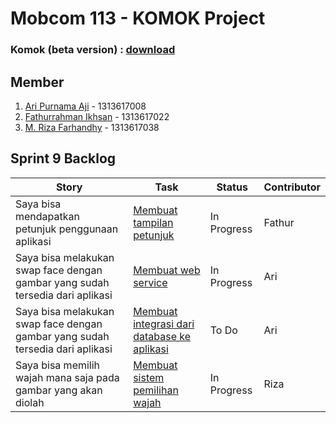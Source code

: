 # Mobcom 113 - KOMOK Project

### Komok (beta version) : [download](https://github.com/rubischoco/KOMOKProject/blob/sprint9/KOMOK-beta.apk)

## Member
1. [Ari Purnama Aji](https://github.com/AriPurnamaAji) - 1313617008
2. [Fathurrahman Ikhsan](https://github.com/rubischoco) - 1313617022
3. [M. Riza Farhandhy](https://github.com/MRizaF) - 1313617038

## Sprint 9 Backlog

| Story | Task | Status | Contributor |
|-------|------|--------|-------------|
| Saya bisa mendapatkan petunjuk penggunaan aplikasi | [Membuat tampilan petunjuk](https://github.com/rubischoco/KOMOKProject/issues/22) | In Progress | Fathur |
| Saya bisa melakukan swap face dengan gambar yang sudah tersedia dari aplikasi | [Membuat web service](https://github.com/rubischoco/KOMOKProject/issues/25)| In Progress | Ari |
| Saya bisa melakukan swap face dengan gambar yang sudah tersedia dari aplikasi | [Membuat integrasi dari database ke aplikasi](https://github.com/rubischoco/KOMOKProject/issues/26)| To Do | Ari |
| Saya bisa memilih wajah mana saja pada gambar yang akan diolah | [Membuat sistem pemilihan wajah](https://github.com/rubischoco/KOMOKProject/issues/27)| In Progress | Riza |
